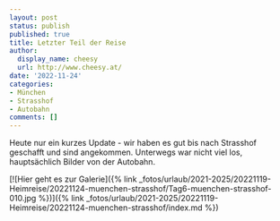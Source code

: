 ```yaml
---
layout: post
status: publish
published: true
title: Letzter Teil der Reise
author:
  display_name: cheesy
  url: http://www.cheesy.at/
date: '2022-11-24'
categories:
- München
- Strasshof
- Autobahn
comments: []
---
```

Heute nur ein kurzes Update - wir haben es gut bis nach Strasshof geschafft und sind angekommen. Unterwegs war nicht viel los, hauptsächlich Bilder von der Autobahn.

[![Hier geht es zur Galerie]({% link _fotos/urlaub/2021-2025/20221119-Heimreise/20221124-muenchen-strasshof/Tag6-muenchen-strasshof-010.jpg %})]({% link _fotos/urlaub/2021-2025/20221119-Heimreise/20221124-muenchen-strasshof/index.md %})
